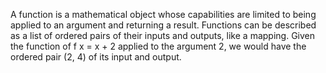 A function is a mathematical object whose capabilities are limited to being applied to an argument and returning a result. Functions can be described as a list of ordered pairs of their inputs and outputs, like a mapping. Given the function of f x = x + 2 applied to the argument 2, we would have the ordered pair (2, 4) of its input and output.

